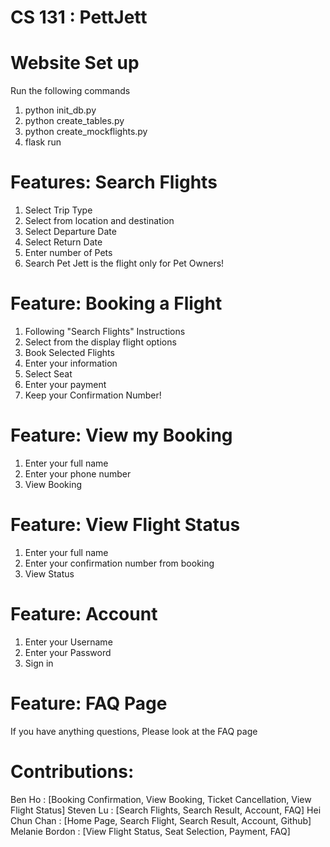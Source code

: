 # CS 131 : PettJett

# Website Set up 
Run the following commands
1. python init_db.py
2. python create_tables.py
3. python create_mockflights.py
4. flask run

# Features: Search Flights
1. Select Trip Type
2. Select from location and destination
3. Select Departure Date
4. Select Return Date
5. Enter number of Pets
6. Search
Pet Jett is the flight only for Pet Owners!

# Feature: Booking a Flight
1. Following "Search Flights" Instructions
2. Select from the display flight options
3. Book Selected Flights
4. Enter your information
5. Select Seat
6. Enter your payment
7. Keep your Confirmation Number!

# Feature: View my Booking
1. Enter your full name
2. Enter your phone number
3. View Booking

# Feature: View Flight Status
1. Enter your full name
2. Enter your confirmation number from booking
3. View Status

# Feature: Account
1. Enter your Username
2. Enter your Password
3. Sign in

# Feature: FAQ Page
If you have anything questions, Please look at the FAQ page

# Contributions:
Ben Ho : [Booking Confirmation, View Booking, Ticket Cancellation, View Flight Status]
Steven Lu : [Search Flights, Search Result, Account, FAQ]
Hei Chun Chan : [Home Page, Search Flight, Search Result, Account, Github]
Melanie Bordon : [View Flight Status, Seat Selection, Payment, FAQ]
